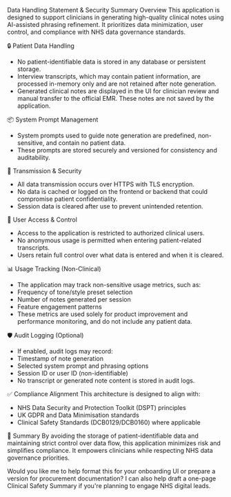 Data Handling Statement & Security Summary
Overview
This application is designed to support clinicians in generating high-quality clinical notes using AI-assisted phrasing refinement. It prioritizes data minimization, user control, and compliance with NHS data governance standards.

🔒 Patient Data Handling

- No patient-identifiable data is stored in any database or persistent storage.
- Interview transcripts, which may contain patient information, are processed in-memory only and are not retained after note generation.
- Generated clinical notes are displayed in the UI for clinician review and manual transfer to the official EMR. These notes are not saved by the application.

📦 System Prompt Management

- System prompts used to guide note generation are predefined, non-sensitive, and contain no patient data.
- These prompts are stored securely and versioned for consistency and auditability.

🔐 Transmission & Security

- All data transmission occurs over HTTPS with TLS encryption.
- No data is cached or logged on the frontend or backend that could compromise patient confidentiality.
- Session data is cleared after use to prevent unintended retention.

👤 User Access & Control

- Access to the application is restricted to authorized clinical users.
- No anonymous usage is permitted when entering patient-related transcripts.
- Users retain full control over what data is entered and when it is cleared.

📊 Usage Tracking (Non-Clinical)

- The application may track non-sensitive usage metrics, such as:
- Frequency of tone/style preset selection
- Number of notes generated per session
- Feature engagement patterns
- These metrics are used solely for product improvement and performance monitoring, and do not include any patient data.

🛡️ Audit Logging (Optional)

- If enabled, audit logs may record:
- Timestamp of note generation
- Selected system prompt and phrasing options
- Session ID or user ID (non-identifiable)
- No transcript or generated note content is stored in audit logs.

✅ Compliance Alignment
This architecture is designed to align with:

- NHS Data Security and Protection Toolkit (DSPT) principles
- UK GDPR and Data Minimisation standards
- Clinical Safety Standards (DCB0129/DCB0160) where applicable

📄 Summary
By avoiding the storage of patient-identifiable data and maintaining strict control over data flow, this application minimizes risk and simplifies compliance. It empowers clinicians while respecting NHS data governance priorities.

Would you like me to help format this for your onboarding UI or prepare a version for procurement documentation? I can also help draft a one-page Clinical Safety Summary if you're planning to engage NHS digital leads.
